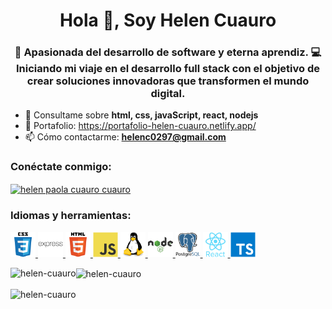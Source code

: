 <h1 align="center">Hola 👋, Soy Helen Cuauro</h1>
<h3 align="center">🌟 Apasionada del desarrollo de software y eterna aprendiz. 💻 Iniciando mi viaje en el desarrollo full stack con el objetivo de crear soluciones innovadoras que transformen el mundo digital.</h3>

- 💬 Consultame sobre **html, css, javaScript, react, nodejs**
- 💼 Portafolio: https://portafolio-helen-cuauro.netlify.app/
- 📫 Cómo contactarme: **helenc0297@gmail.com**

<h3 align="left">Conéctate conmigo:</h3>
<p align="left">
<a href="https://linkedin.com/es/helen paola cuauro cuauro " target="blank"><img align="center" src="https://raw.githubusercontent.com/rahuldkjain/github-profile-readme-generator/master/src/images/icons/Social/linked-in-alt.svg " alt="helen paola cuauro cuauro" height="30" width="40" /></a> </p>
<h3 align="left">Idiomas y herramientas:</h3>
<p align="left"> <a href="https://www.w3schools.com/css/" target="_blank" rel="noreferrer"> <img src="https://raw.githubusercontent.com/devicons/devicon/master/icons/css3/css3-original-wordmark.svg" alt="css3" width="40" height="40"/> </a> <a href="https://expressjs.com" target="_blank" rel="noreferrer"> <img src="https://raw.githubusercontent.com/devicons/devicon/master/icons/express/express-original-wordmark.svg"alt="Express" width="40" height="40"/>
  </a>
 <a href="https://www.w3.org/html/" target="_blank" rel="noreferrer"> <img src="https://raw.githubusercontent.com/devicons/devicon/master/icons/html5/html5-original-wordmark.svg" alt="html5" width="40" height="40"/> </a> <a href="https://developer.mozilla.org/en-US/docs/Web/JavaScript" target="_blank" rel="noreferrer"> <img src="https://raw.githubusercontent.com/devicons/devicon/master/icons/javascript/javascript-original.svg" alt="javascript" width="40" height="40"/> </a> <a href="https://www.linux.org/" target="_blank" rel="noreferrer"> <img src="https://raw.githubusercontent.com/devicons/devicon/master/icons/linux/linux-original.svg" alt= "linux" width="40" height="40"/> </a> <a href="https://nodejs.org" target="_blank" rel="noreferrer"> <img src="https://raw.githubusercontent.com/devicons/devicon/master/icons/nodejs/nodejs-original-wordmark.svg" alt="nodejs" width="40" height="40"/> </a> <a href ="https://www.postgresql.org" target="_blank" rel="noreferrer"> <img src="https://raw.githubusercontent.com/devicons/devicon/master/icons/postgresql/postgresql-original-wordmark.svg" alt="postgresql" width="40" height="40"/> </a> <a href="https://reactjs.org/" target="_blank" rel="noreferrer "> <img src="https://raw.githubusercontent.com/devicons/devicon/master/icons/react/react-original-wordmark.svg" alt="react" width="40" height="40" /> </a> <a href="https://www.typescriptlang.org/" target="_blank" rel="noreferrer"> <img src="https://raw.githubusercontent.com/devicons/devicon/master/icons/typescript/typescript-original.svg" alt="typescript" width="40" height="40"/> </a> </p>

<p><img align="left" src="https://github-readme-stats.vercel.app/api/top-langs?username=helen-cuauro&show_icons=true&locale=en&layout=compact" alt="helen-cuauro" /></p>

<p><img align="center" src="https://github-readme-stats.vercel.app/api?username=helen-cuauro&show_icons=true&locale=en" alt="helen-cuauro " /></p>

<p><img align="center" src="https://github-readme-streak-stats.herokuapp.com/?user=helen-cuauro&" alt="helen-cuauro" /></p>

